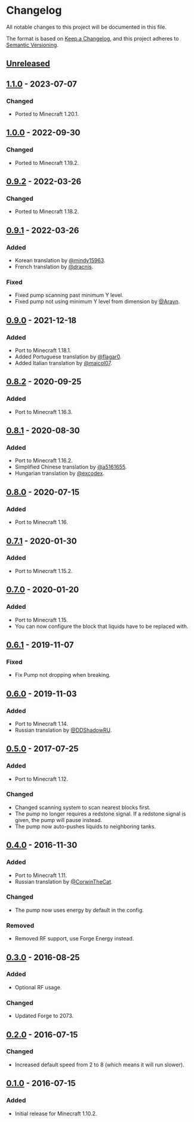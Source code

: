 # Changelog

All notable changes to this project will be documented in this file.

The format is based on [Keep a Changelog](https://keepachangelog.com/en/1.0.0/), and this project adheres
to [Semantic Versioning](https://semver.org/spec/v2.0.0.html).

## [Unreleased]

## [1.1.0] - 2023-07-07

### Changed

-   Ported to Minecraft 1.20.1.

## [1.0.0] - 2022-09-30

### Changed

-   Ported to Minecraft 1.19.2.

## [0.9.2] - 2022-03-26

### Changed

-   Ported to Minecraft 1.18.2.

## [0.9.1] - 2022-03-26

### Added

-   Korean translation by [@mindy15963](https://github.com/mindy15963).
-   French translation by [@dracnis](https://github.com/dracnis).

### Fixed

-   Fixed pump scanning past minimum Y level.
-   Fixed pump not using minimum Y level from dimension by [@Arayn](https://github.com/Arayn).

## [0.9.0] - 2021-12-18

### Added

-   Port to Minecraft 1.18.1.
-   Added Portuguese translation by [@flagar0](https://github.com/flagar0).
-   Added Italian translation by [@maicol07](https://github.com/maicol07).

## [0.8.2] - 2020-09-25

### Added

-   Port to Minecraft 1.16.3.

## [0.8.1] - 2020-08-30

### Added

-   Port to Minecraft 1.16.2.
-   Simplified Chinese translation by [@a5161655](https://github.com/a5161655).
-   Hungarian translation by [@excodex](https://github.com/excodex).

## [0.8.0] - 2020-07-15

### Added

-   Port to Minecraft 1.16.

## [0.7.1] - 2020-01-30

### Added

-   Port to Minecraft 1.15.2.

## [0.7.0] - 2020-01-20

### Added

-   Port to Minecraft 1.15.
-   You can now configure the block that liquids have to be replaced with.

## [0.6.1] - 2019-11-07

### Fixed

-   Fix Pump not dropping when breaking.

## [0.6.0] - 2019-11-03

### Added

-   Port to Minecraft 1.14.
-   Russian translation by [@DDShadowRU](https://github.com/DDShadowRU).

## [0.5.0] - 2017-07-25

### Added

-   Port to Minecraft 1.12.

### Changed

-   Changed scanning system to scan nearest blocks first.
-   The pump no longer requires a redstone signal. If a redstone signal is given, the pump will pause instead.
-   The pump now auto-pushes liquids to neighboring tanks.

## [0.4.0] - 2016-11-30

### Added

-   Port to Minecraft 1.11.
-   Russian translation by [@CorwinTheCat](https://github.com/CorwinTheCat).

### Changed

-   The pump now uses energy by default in the config.

### Removed

-   Removed RF support, use Forge Energy instead.

## [0.3.0] - 2016-08-25

### Added

-   Optional RF usage.

### Changed

-   Updated Forge to 2073.

## [0.2.0] - 2016-07-15

### Changed

-   Increased default speed from 2 to 8 (which means it will run slower).

## [0.1.0] - 2016-07-15

### Added

-   Initial release for Minecraft 1.10.2.

[Unreleased]: https://github.com/refinedmods/rangedpumps/compare/v1.1.0...HEAD

[1.1.0]: https://github.com/refinedmods/rangedpumps/compare/v1.0.0...v1.1.0

[1.0.0]: https://github.com/refinedmods/rangedpumps/compare/v0.9.2...v1.0.0

[0.9.2]: https://github.com/refinedmods/rangedpumps/compare/v0.9.1...v0.9.2

[0.9.1]: https://github.com/refinedmods/rangedpumps/compare/v0.9.0...v0.9.1

[0.9.0]: https://github.com/refinedmods/rangedpumps/compare/v0.8.2...v0.9.0

[0.8.2]: https://github.com/refinedmods/rangedpumps/compare/v0.8.1...v0.8.2

[0.8.1]: https://github.com/refinedmods/rangedpumps/compare/v0.8.0...v0.8.1

[0.8.0]: https://github.com/refinedmods/rangedpumps/compare/v0.7.1...v0.8.0

[0.7.1]: https://github.com/refinedmods/rangedpumps/compare/v0.7.0...v0.7.1

[0.7.0]: https://github.com/refinedmods/rangedpumps/compare/v0.6.1...v0.7.0

[0.6.1]: https://github.com/refinedmods/rangedpumps/compare/v0.6.0...v0.6.1

[0.6.0]: https://github.com/refinedmods/rangedpumps/compare/v0.5.0...v0.6.0

[0.5.0]: https://github.com/refinedmods/rangedpumps/compare/v0.4.0...v0.5.0

[0.4.0]: https://github.com/refinedmods/rangedpumps/compare/v0.3.0...v0.4.0

[0.3.0]: https://github.com/refinedmods/rangedpumps/compare/v0.2.0...v0.3.0

[0.2.0]: https://github.com/refinedmods/rangedpumps/compare/v0.1.0...v0.2.0

[0.1.0]: https://github.com/refinedmods/rangedpumps/releases/tag/v0.1.0
